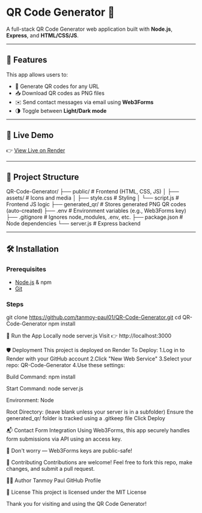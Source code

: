 # QR Code Generator 🚀

A full-stack QR Code Generator web application built with **Node.js**, **Express**, and **HTML/CSS/JS**.

---

## 🚀 Features

This app allows users to:

- 🔗 Generate QR codes for any URL  
- 📥 Download QR codes as PNG files  
- ✉️ Send contact messages via email using **Web3Forms**  
- 🌗 Toggle between **Light/Dark mode**  

---

## 🔗 Live Demo

👉 [View Live on Render](https://generate-qr-code-2e8m.onrender.com)

---

## 📂 Project Structure

QR-Code-Generator/
├── public/ # Frontend (HTML, CSS, JS)
│ ├── assets/ # Icons and media
│ ├── style.css # Styling
│ └── script.js # Frontend JS logic
├── generated_qr/ # Stores generated PNG QR codes (auto-created)
├── .env # Environment variables (e.g., Web3Forms key)
├── .gitignore # Ignores node_modules, .env, etc.
├── package.json # Node dependencies
└── server.js # Express backend


---

## 🛠️ Installation

### Prerequisites
- [Node.js](https://nodejs.org/) & npm
- [Git](https://git-scm.com/)

### Steps


git clone https://github.com/tanmoy-paul01/QR-Code-Generator.git
cd QR-Code-Generator
npm install


🚀 Run the App Locally
node server.js
Visit 👉 http://localhost:3000


🛡️ Deployment
This project is deployed on Render
To Deploy:
1.Log in to Render with your GitHub account
2.Click "New Web Service"
3.Select your repo: QR-Code-Generator
4.Use these settings:

Build Command:
npm install

Start Command:
node server.js

Environment:
Node

Root Directory: (leave blank unless your server is in a subfolder)
Ensure the generated_qr/ folder is tracked using a .gitkeep file
Click Deploy


📬 Contact Form Integration
Using Web3Forms, this app securely handles form submissions via API using an access key.

🔐 Don't worry — Web3Forms keys are public-safe!


🤝 Contributing
Contributions are welcome! Feel free to fork this repo, make changes, and submit a pull request.


🧑‍💻 Author
Tanmoy Paul
GitHub Profile


📄 License
This project is licensed under the MIT License


Thank you for visiting and using the QR Code Generator!
